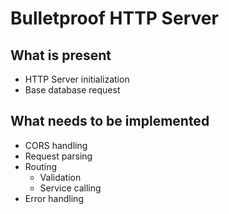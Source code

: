 # Bulletproof HTTP Server

## What is present

* HTTP Server initialization
* Base database request

## What needs to be implemented

*  CORS handling
*  Request parsing
*  Routing
    *  Validation
    *  Service calling
*  Error handling

